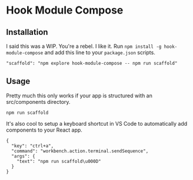 
# Hook Module Compose

## Installation

I said this was a WIP. You're a rebel. I like it. Run `npm install -g hook-module-compose` and add this line to your `package.json` scripts.

```
"scaffold": "npm explore hook-module-compose -- npm run scaffold"
```

## Usage

Pretty much this only works if your app is structured with an src/components directory.

```
npm run scaffold
```

It's also cool to setup a keyboard shortcut in VS Code to automatically add components to your React app.

```
{
  "key": "ctrl+a",
  "command": "workbench.action.terminal.sendSequence",
  "args": {
    "text": "npm run scaffold\u000D"
  }
}
```
